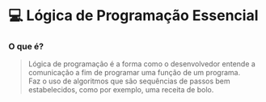 # 💻 Lógica de Programação Essencial

### O que é?
> Lógica de programação é a forma como o desenvolvedor entende a comunicação a fim de programar uma função de um programa. 
> <br>
> Faz o uso de algoritmos que são sequências de passos bem estabelecidos, como por exemplo, uma receita de bolo.
> 
